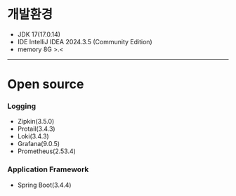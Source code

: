 # 개발환경
+ JDK 17(17.0.14)
+ IDE IntelliJ IDEA 2024.3.5 (Community Edition)
+ memory 8G >.<
- - -
# Open source
### Logging
+ Zipkin(3.5.0)
+ Protail(3.4.3)
+ Loki(3.4.3)
+ Grafana(9.0.5)
+ Prometheus(2.53.4)
### Application Framework
+ Spring Boot(3.4.4)
